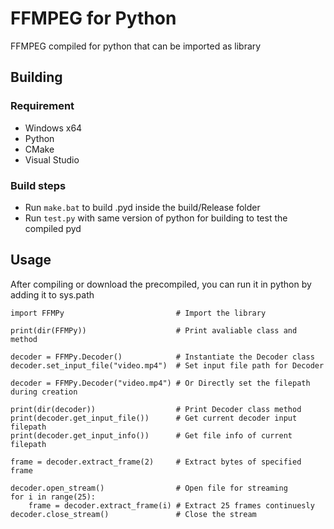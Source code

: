 # FFMPEG for Python
FFMPEG compiled for python that can be imported as library

## Building

### Requirement
- Windows x64
- Python
- CMake
- Visual Studio

### Build steps
- Run `make.bat` to build .pyd inside the build/Release folder
- Run `test.py` with same version of python for building to test the compiled pyd

## Usage
After compiling or download the precompiled, you can run it in python by adding it to sys.path

```
import FFMPy                         # Import the library

print(dir(FFMPy))                    # Print avaliable class and method

decoder = FFMPy.Decoder()            # Instantiate the Decoder class
decoder.set_input_file("video.mp4")  # Set input file path for Decoder

decoder = FFMPy.Decoder("video.mp4") # Or Directly set the filepath during creation

print(dir(decoder))                  # Print Decoder class method
print(decoder.get_input_file())      # Get current decoder input filepath
print(decoder.get_input_info())      # Get file info of current filepath

frame = decoder.extract_frame(2)     # Extract bytes of specified frame

decoder.open_stream()                # Open file for streaming
for i in range(25):
    frame = decoder.extract_frame(i) # Extract 25 frames continuesly
decoder.close_stream()               # Close the stream
```
